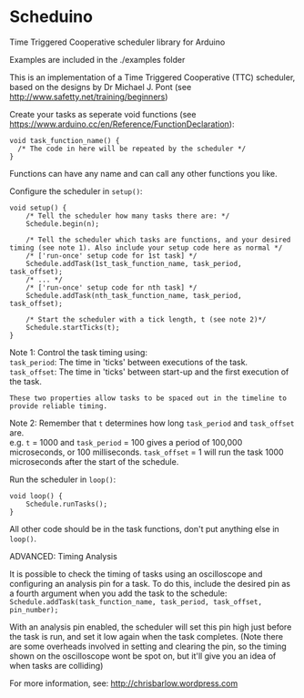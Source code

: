 # Scheduino
Time Triggered Cooperative scheduler library for Arduino

Examples are included in the ./examples folder

This is an implementation of a Time Triggered Cooperative (TTC) scheduler, based on the designs by Dr Michael J. Pont (see http://www.safetty.net/training/beginners)

Create your tasks as seperate void functions (see https://www.arduino.cc/en/Reference/FunctionDeclaration):

```
void task_function_name() {  
  /* The code in here will be repeated by the scheduler */  
}
```
Functions can have any name and can call any other functions you like. 


Configure the scheduler in ```setup()```:

```
void setup() {
	/* Tell the scheduler how many tasks there are: */
	Schedule.begin(n);

	/* Tell the scheduler which tasks are functions, and your desired timing (see note 1). Also include your setup code here as normal */
	/* ['run-once' setup code for 1st task] */
	Schedule.addTask(1st_task_function_name, task_period, task_offset);
	/* ... */
	/* ['run-once' setup code for nth task] */
	Schedule.addTask(nth_task_function_name, task_period, task_offset);

	/* Start the scheduler with a tick length, t (see note 2)*/
	Schedule.startTicks(t);
}
```
Note 1:
	Control the task timing using:  
	```task_period```: The time in 'ticks' between executions of the task.  
	```task_offset```: The time in 'ticks' between start-up and the first execution of the task.  

	These two properties allow tasks to be spaced out in the timeline to provide reliable timing.

Note 2:
	Remember that ```t``` determines how long ```task_period``` and ```task_offset``` are.  
	e.g. ```t``` = 1000 and ```task_period``` = 100 gives a period of 100,000 microseconds, or 100 milliseconds. ```task_offset``` = 1 will run the task 1000 microseconds after the start of the schedule.


Run the scheduler in ```loop()```:  
```
void loop() {
    Schedule.runTasks();
}
```
All other code should be in the task functions, don't put anything else in ```loop()```.

ADVANCED: Timing Analysis

It is possible to check the timing of tasks using an oscilloscope and configuring an analysis pin for a task. To do this, include the desired pin as a fourth argument when you add the task to the schedule:
```Schedule.addTask(task_function_name, task_period, task_offset, pin_number);```  

With an analysis pin enabled, the scheduler will set this pin high just before the task is run, and set it low again when the task completes. (Note there are some overheads involved in setting and clearing the pin, so the timing shown on the oscilloscope wont be spot on, but it'll give you an idea of when tasks are colliding)

For more information, see:
http://chrisbarlow.wordpress.com
